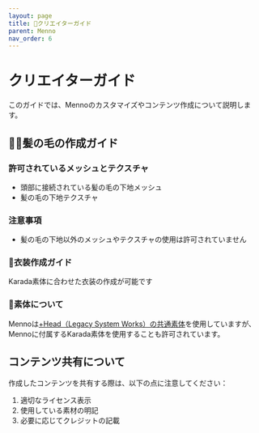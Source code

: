 ```yaml
---
layout: page
title: 🎨クリエイターガイド
parent: Menno
nav_order: 6
---
```


# クリエイターガイド

このガイドでは、Mennoのカスタマイズやコンテンツ作成について説明します。



## 👨‍🦱髪の毛の作成ガイド

### 許可されているメッシュとテクスチャ
- 頭部に接続されている髪の毛の下地メッシュ
- 髪の毛の下地テクスチャ

### 注意事項
- 髪の毛の下地以外のメッシュやテクスチャの使用は許可されていません

### 👕衣装作成ガイド
Karada素体に合わせた衣装の作成が可能です

### 🧍素体について

Mennoは[+Head（Legacy System Works）の共通素体](https://booth.pm/ja/items/5153266)を使用していますが、Mennoに付属するKarada素体を使用することも許可されています。

## コンテンツ共有について

作成したコンテンツを共有する際は、以下の点に注意してください：

1. 適切なライセンス表示
2. 使用している素材の明記
3. 必要に応じてクレジットの記載